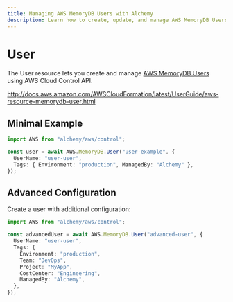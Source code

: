 ```yaml
---
title: Managing AWS MemoryDB Users with Alchemy
description: Learn how to create, update, and manage AWS MemoryDB Users using Alchemy Cloud Control.
---
```


# User

The User resource lets you create and manage [AWS MemoryDB Users](https://docs.aws.amazon.com/memorydb/latest/userguide/) using AWS Cloud Control API.

http://docs.aws.amazon.com/AWSCloudFormation/latest/UserGuide/aws-resource-memorydb-user.html

## Minimal Example

```ts
import AWS from "alchemy/aws/control";

const user = await AWS.MemoryDB.User("user-example", {
  UserName: "user-user",
  Tags: { Environment: "production", ManagedBy: "Alchemy" },
});
```

## Advanced Configuration

Create a user with additional configuration:

```ts
import AWS from "alchemy/aws/control";

const advancedUser = await AWS.MemoryDB.User("advanced-user", {
  UserName: "user-user",
  Tags: {
    Environment: "production",
    Team: "DevOps",
    Project: "MyApp",
    CostCenter: "Engineering",
    ManagedBy: "Alchemy",
  },
});
```

